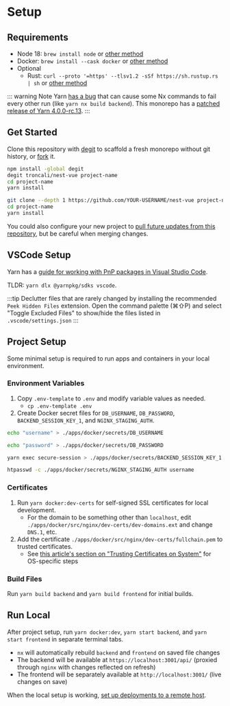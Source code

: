 # Setup

## Requirements

-   Node 18: `brew install node` or [other method](https://nodejs.org/en/download/package-manager/)
-   Docker: `brew install --cask docker` or [other method](https://docs.docker.com/get-docker/)
-   Optional
    -   Rust: `curl --proto '=https' --tlsv1.2 -sSf https://sh.rustup.rs | sh` or [other method](https://forge.rust-lang.org/infra/other-installation-methods.html)

::: warning Note
Yarn [has a bug](https://github.com/yarnpkg/berry/issues/1818#issuecomment-1065829365) that can cause some Nx commands to fail every other run (like `yarn nx build backend`). This monorepo has a [patched release of Yarn 4.0.0-rc.13](https://github.com/troncali/yarn-3.2.1-pnp-patch/tree/4.0.0-rc.13-patch).
:::

## Get Started

Clone this repository with [degit](https://github.com/Rich-Harris/degit) to scaffold a fresh monorepo without git history, or [fork](https://docs.github.com/en/get-started/quickstart/fork-a-repo) it.

<CodeGroup>
<CodeGroupItem title="degit">

```bash
npm install -global degit
degit troncali/nest-vue project-name
cd project-name
yarn install
```

</CodeGroupItem>
<CodeGroupItem title="fork">

```bash
git clone --depth 1 https://github.com/YOUR-USERNAME/nest-vue project-name
cd project-name
yarn install
```

</CodeGroupItem>
</CodeGroup>

You could also configure your new project to [pull future updates from this repository](https://docs.github.com/en/get-started/quickstart/fork-a-repo#configuring-git-to-sync-your-fork-with-the-original-repository), but be careful when merging changes.

## VSCode Setup

Yarn has a [guide for working with PnP packages in Visual Studio Code](https://yarnpkg.com/getting-started/editor-sdks).

TLDR: `yarn dlx @yarnpkg/sdks vscode`.

:::tip
Declutter files that are rarely changed by installing the recommended `Peek Hidden Files` extension. Open the command palette (⌘⇧P) and select "Toggle Excluded Files" to show/hide the files listed in `.vscode/settings.json`
:::

## Project Setup

Some minimal setup is required to run apps and containers in your local environment.

### Environment Variables

1. Copy `.env-template` to `.env` and modify variable values as needed.
    - `cp .env-template .env`
2. Create Docker secret files for `DB_USERNAME`, `DB_PASSWORD`, `BACKEND_SESSION_KEY_1`, and `NGINX_STAGING_AUTH`.

<CodeGroup>
<CodeGroupItem title="DB_USERNAME">

```bash
echo "username" > ./apps/docker/secrets/DB_USERNAME
```

</CodeGroupItem>
<CodeGroupItem title="DB_PASSWORD">

```bash
echo "password" > ./apps/docker/secrets/DB_PASSWORD
```

</CodeGroupItem>
<CodeGroupItem title="BACKEND_SESSION_KEY_1">

```bash
yarn exec secure-session > ./apps/docker/secrets/BACKEND_SESSION_KEY_1
```

</CodeGroupItem>
<CodeGroupItem title="NGINX_STAGING_AUTH">

```bash
htpasswd -c ./apps/docker/secrets/NGINX_STAGING_AUTH username
```

</CodeGroupItem>
</CodeGroup>

### Certificates

1. Run `yarn docker:dev-certs` for self-signed SSL certificates for local development.
    - For the domain to be something other than `localhost`, edit `./apps/docker/src/nginx/dev-certs/dev-domains.ext` and change `DNS.1`, etc.
2. Add the certificate `./apps/docker/src/nginx/dev-certs/fullchain.pem` to trusted certificates.
    - See [this article's section on "Trusting Certificates on System"](https://tarunlalwani.com/post/self-signed-certificates-trusting-them/) for OS-specific steps

### Build Files

Run `yarn build backend` and `yarn build frontend` for initial builds.

## Run Local

After project setup, run `yarn docker:dev`, `yarn start backend`, and `yarn start frontend` in separate terminal tabs.

-   `nx` will automatically rebuild `backend` and `frontend` on saved file changes
-   The backend will be available at `https://localhost:3001/api/` (proxied through `nginx` with changes reflected on refresh)
-   The frontend will be separately available at `http://localhost:3001/` (live changes on save)

When the local setup is working, [set up deployments to a remote host](./deploy.md).
